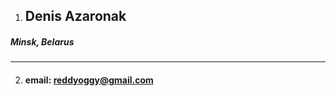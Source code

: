  1. ## Denis Azaronak ##
   ##### Minsk, Belarus ####
   ***
2. #### email: reddyoggy@gmail.com ####

